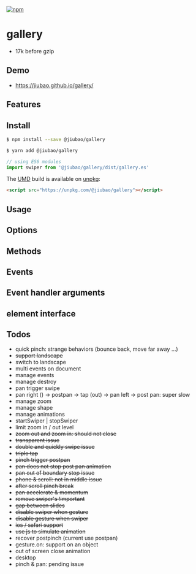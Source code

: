 [![npm][npm]][npm-url]

# gallery
* 17k before gzip

## Demo
* https://jiubao.github.io/gallery/

## Features

## Install
```sh
$ npm install --save @jiubao/gallery
```
```sh
$ yarn add @jiubao/gallery
```
```javascript
// using ES6 modules
import swiper from '@jiubao/gallery/dist/gallery.es'
```

The [UMD](https://github.com/umdjs/umd) build is available on [unpkg](https://unpkg.com):
```html
<script src="https://unpkg.com/@jiubao/gallery"></script>
```

## Usage

## Options

## Methods

## Events

## Event handler arguments

## element interface

## Todos
* quick pinch: strange behaviors (bounce back, move far away ...)
* ~~support landscape~~
* switch to landscape
* multi events on document
* manage events
* manage destroy
* pan trigger swipe
* pan right () -> postpan -> tap (out) -> pan left -> post pan: super slow
* manage zoom
* manage shape
* manage animations
* startSwiper | stopSwiper
* limit zoom in / out level
* ~~zoom out and zoom in: should not close~~
* ~~transparent issue~~
* ~~double and quickly swipe issue~~
* ~~triple tap~~
* ~~pinch trigger postpan~~
* ~~pan does not stop post pan animation~~
* ~~pan out of boundary stop issue~~
* ~~phone & scroll: not in middle issue~~
* ~~after scroll pinch break~~
* ~~pan accelerate & momentum~~
* ~~remove swiper's !important~~
* ~~gap between slides~~
* ~~disable swiper when gesture~~
* ~~disable gesture when swiper~~
* ~~ios / safari support~~
* ~~use js to simulate animation~~
* recover postpinch (current use postpan)
* gesture.on: support on an object
* out of screen close animation
* desktop
* pinch & pan: pending issue


[npm]: https://img.shields.io/npm/v/@jiubao/gallery.svg
[npm-url]: https://npmjs.com/package/@jiubao/gallery
